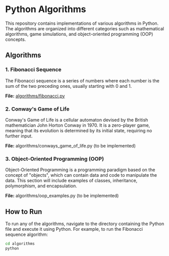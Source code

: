 # Python Algorithms

This repository contains implementations of various algorithms in Python. The algorithms are organized into different categories such as mathematical algorithms, game simulations, and object-oriented programming (OOP) concepts.

## Algorithms

### 1. Fibonacci Sequence
The Fibonacci sequence is a series of numbers where each number is the sum of the two preceding ones, usually starting with 0 and 1.

**File:** [algorithms/fibonacci.py](algorithms/fibonacci.py)

### 2. Conway's Game of Life
Conway's Game of Life is a cellular automaton devised by the British mathematician John Horton Conway in 1970. It is a zero-player game, meaning that its evolution is determined by its initial state, requiring no further input.

**File:** algorithms/conways_game_of_life.py (to be implemented)

### 3. Object-Oriented Programming (OOP)
Object-Oriented Programming is a programming paradigm based on the concept of "objects", which can contain data and code to manipulate the data. This section will include examples of classes, inheritance, polymorphism, and encapsulation.

**File:** algorithms/oop_examples.py (to be implemented)

## How to Run

To run any of the algorithms, navigate to the directory containing the Python file and execute it using Python. For example, to run the Fibonacci sequence algorithm:

```sh
cd algorithms
python 